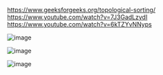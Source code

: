 https://www.geeksforgeeks.org/topological-sorting/ \
https://www.youtube.com/watch?v=7J3GadLzydI \
https://www.youtube.com/watch?v=6kTZYvNNyps

![image](https://github.com/VIK2395/DSA/assets/50545334/fafbaa89-e980-41e0-8a80-85be5f8ec18e)

![image](https://github.com/VIK2395/DSA/assets/50545334/6e5c50e2-3d59-4a5d-bbf0-bc873153c3a1)

![image](https://github.com/VIK2395/DSA/assets/50545334/bf986941-d847-46d6-84c2-a386af3b2d9b)

